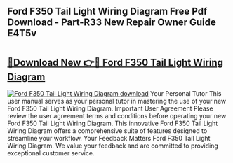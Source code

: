 ## Ford F350 Tail Light Wiring Diagram Free Pdf Download - Part-R33 New Repair Owner Guide E4T5v

# <h2><a href="http://dfpc9b1.blite.top/?on=Ford+F350+Tail+Light+Wiring+Diagram">🔗Download New 👉🔴 Ford F350 Tail Light Wiring Diagram</a></h2>

[![Ford F350 Tail Light Wiring Diagram download](https://i.imgur.com/lujVjoI.png)](http://dfpc9b1.blite.top/?on=Ford+F350+Tail+Light+Wiring+Diagram)
Your Personal Tutor This user manual serves as your personal tutor in mastering the use of your new Ford F350 Tail Light Wiring Diagram. Important User Agreement Please review the user agreement terms and conditions before operating your new Ford F350 Tail Light Wiring Diagram. This innovative Ford F350 Tail Light Wiring Diagram offers a comprehensive suite of features designed to streamline your workflow. Your Feedback Matters Ford F350 Tail Light Wiring Diagram. We value your feedback and are committed to providing exceptional customer service.
